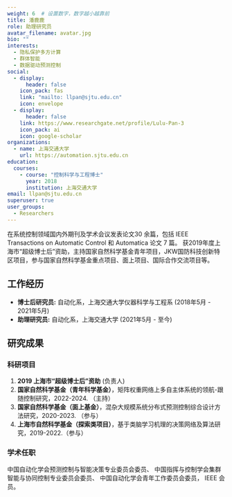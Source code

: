 ```yaml
---
weight: 6  # 设置数字，数字越小越靠前
title: 潘鹿鹿
role: 助理研究员
avatar_filename: avatar.jpg
bio: ""
interests:
  - 隐私保护多方计算
  - 群体智能
  - 数据驱动预测控制
social:
  - display:
      header: false
    icon_pack: fas
    link: "mailto: llpan@sjtu.edu.cn"
    icon: envelope
  - display:
      header: false
    link: https://www.researchgate.net/profile/Lulu-Pan-3
    icon_pack: ai
    icon: google-scholar
organizations:
  - name: 上海交通大学
    url: https://automation.sjtu.edu.cn
education:
  courses:
    - course: "控制科学与工程博士"
      year: 2018
      institution: 上海交通大学
email: llpan@sjtu.edu.cn
superuser: true
user_groups:
  - Researchers
---
```



 在系统控制领域国内外期刊及学术会议发表论文30 余篇，包括 IEEE Transactions on Automatic Control 和 Automatica 论文 7 篇。 获2019年度上海市“超级博士后”资助，主持国家自然科学基金青年项目，JKW国防科技创新特区项目，参与国家自然科学基金重点项目、面上项目、国际合作交流项目等。


## 工作经历

* **博士后研究员:** 自动化系，上海交通大学仪器科学与工程系 (2018年5月 - 2021年5月)
* **助理研究员:** 自动化系，上海交通大学 (2021年5月 - 至今)


## 研究成果

### 科研项目

1. **2019 上海市“超级博士后”资助** (负责人)
2. **国家自然科学基金（青年科学基金）**，矩阵权重网络上多自主体系统的领航-跟随控制研究，2022-2024. （主持）
3. **国家自然科学基金（面上基金）**，混杂大规模系统分布式预测控制综合设计方法研究，2020-2023. （参与）
4. **上海市自然科学基金（探索类项目）**，基于类脑学习机理的决策网络及算法研究，2019-2022.（参与）

### 学术任职
 中国自动化学会预测控制与智能决策专业委员会委员、
 中国指挥与控制学会集群智能与协同控制专业委员会委员、
 中国自动化学会青年工作委员会委员，
 IEEE 会员。
